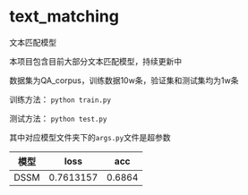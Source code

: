 # text_matching
文本匹配模型

本项目包含目前大部分文本匹配模型，持续更新中

数据集为QA_corpus，训练数据10w条，验证集和测试集均为1w条

训练方法：
`python train.py`

测试方法：
`python test.py`

其中对应模型文件夹下的`args.py`文件是超参数

模型|loss|acc|
--|--|--|
DSSM|0.7613157|0.6864
